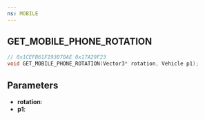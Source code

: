 ```yaml
---
ns: MOBILE
---
```

## GET_MOBILE_PHONE_ROTATION

```c
// 0x1CEFB61F193070AE 0x17A29F23
void GET_MOBILE_PHONE_ROTATION(Vector3* rotation, Vehicle p1);
```


## Parameters
* **rotation**: 
* **p1**: 

